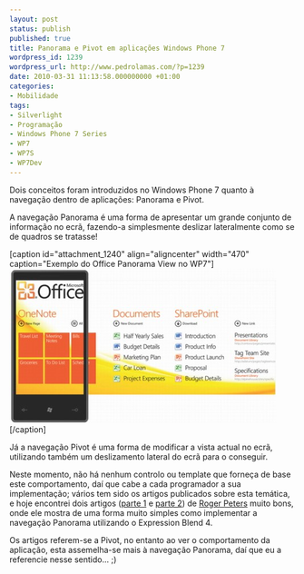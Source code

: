 ```yaml
---
layout: post
status: publish
published: true
title: Panorama e Pivot em aplicações Windows Phone 7
wordpress_id: 1239
wordpress_url: http://www.pedrolamas.com/?p=1239
date: 2010-03-31 11:13:58.000000000 +01:00
categories:
- Mobilidade
tags:
- Silverlight
- Programação
- Windows Phone 7 Series
- WP7
- WP7S
- WP7Dev
---
```

Dois conceitos foram introduzidos no Windows Phone 7 quanto à navegação dentro de aplicações: Panorama e Pivot.

A navegação Panorama é uma forma de apresentar um grande conjunto de informação no ecrã, fazendo-a simplesmente deslizar lateralmente como se de quadros se tratasse!

[caption id="attachment\_1240" align="aligncenter" width="470" caption="Exemplo do Office Panorama View no WP7"][![](/wp-content/uploads/2010/03/Windows-Phone-7-Series-Office-Panorama-Screen-Thumb.jpg "Windows Phone 7 Series Office Panorama Screen")](/wp-content/uploads/2010/03/Windows-Phone-7-Series-Office-Panorama-Screen.jpg)[/caption]

Já a navegação Pivot é uma forma de modificar a vista actual no ecrã, utilizando também um deslizamento lateral do ecrã para o conseguir.

Neste momento, não há nenhum controlo ou template que forneça de base este comportamento, daí que cabe a cada programador a sua implementação; vários tem sido os artigos publicados sobre esta temática, e hoje encontrei dois artigos ([parte 1](http://www.smartypantscoding.com/content/creating-windows-phone-7-metro-style-pivot-application-part-1) e [parte 2](http://www.smartypantscoding.com/content/creating-windows-phone-7-metro-style-pivot-application-part-2)) de [Roger Peters](http://www.smartypantscoding.com/blog) muito bons, onde ele mostra de uma forma muito simples como implementar a navegação Panorama utilizando o Expression Blend 4.

Os artigos referem-se a Pivot, no entanto ao ver o comportamento da aplicação, esta assemelha-se mais à navegação Panorama, daí que eu a referencie nesse sentido... ;)
